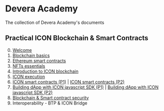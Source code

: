 # Devera Academy
The collection of Devera Academy's documents

## Practical ICON Blockchain & Smart Contracts

0. [Welcome](https://docs.google.com/presentation/d/1wNIA3e1-EozEGo74EFN7x2vMjsNNVmBLDIr3XDghajE)
1. [Blockchain basics](https://docs.google.com/presentation/d/1QDU2wic8TpyoK9pkJlHheZosWyy-Et-AaHQ511NIMDg)
2. [Ethereum smart contracts](https://docs.google.com/presentation/d/1c_ghAk4ESWRn1DFvuPtvujYgABO8fjBalkdA5hDgYQY)
3. [NFTs essentials](https://docs.google.com/presentation/d/1UY1SAm6G5Bco3kP5mac8swq1P245NvPMqZKzIGvakds)
4. [Introduction to ICON blockchain](https://docs.google.com/presentation/d/1ztZpzIBVTwP9TZvMbDEFWHkoOn9CzyoqDOflNLrROJs)
5. [ICON execution](https://docs.google.com/presentation/d/1ABGUxmVlt6mnCd0MBdS0PnvtLn2wZ27mnPZtDv4F0rc/edit#slide=id.g150cb441be0_0_0)
6. [ICON smart contracts (P1)](https://docs.google.com/presentation/d/16J8L3ae5L0UCjPNP5z0lEKk1gUsJm6tjjHsEv4ZzptY)  |  [ICON smart contracts (P2)](https://docs.google.com/presentation/d/1CHkJAe0NplPK_KEJph9QS9z9BjLnprT6D8MxMWpGl9o)
7. [Building dApp with ICON javascript SDK (P1)](https://docs.google.com/presentation/d/1fdUsSGfStGXclBRoWXbyO47OlS8XP-8YfUs4hqZSC6c)  |  [Building dApp with ICON javascript SDK (P2)](https://docs.google.com/presentation/d/1H4LEkKqi45AfqKF2Ry_GfDD6yMSP4Va7v12FOMzRDLE)
8. [Blockchain & Smart contract security](https://docs.google.com/presentation/d/1PCGlIRIRNOsHqrwn20rc9YujpLPcRBgEKAewmtuoDRY)
9. Interoperability -  BTP & ICON Bridge